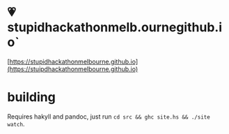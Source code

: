 # 💗` `stupidhackathonmelb.ournegithub.io`

[https://stupidhackathonmelbourne.github.io](https://stuipdhackathonmelbourne.github.io)

# building

Requires hakyll and pandoc, just run `cd src && ghc site.hs && ./site watch`.
